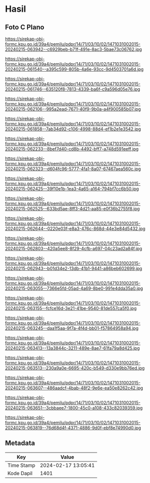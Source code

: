 # Hasil

## Foto C Plano

https://sirekap-obj-formc.kpu.go.id/39a4/pemilu/pdpr/14/71/03/10/02/1471031002015-20240215-063942--c6929beb-b71f-491e-8ac3-5bae73c06762.jpg

https://sirekap-obj-formc.kpu.go.id/39a4/pemilu/pdpr/14/71/03/10/02/1471031002015-20240215-061540--a395c599-805b-4a6e-93cc-9d4503701a6d.jpg

https://sirekap-obj-formc.kpu.go.id/39a4/pemilu/pdpr/14/71/03/10/02/1471031002015-20240215-061746--635120f8-7813-4339-ba6f-c9a596d05e76.jpg

https://sirekap-obj-formc.kpu.go.id/39a4/pemilu/pdpr/14/71/03/10/02/1471031002015-20240215-062106--995a2ead-7671-40f9-9b0a-a4f900585b07.jpg

https://sirekap-obj-formc.kpu.go.id/39a4/pemilu/pdpr/14/71/03/10/02/1471031002015-20240215-061858--7ab34d92-c106-4998-88d4-ef1b2e1e3542.jpg

https://sirekap-obj-formc.kpu.go.id/39a4/pemilu/pdpr/14/71/03/10/02/1471031002015-20240215-062233--8bef7d40-cd8b-4492-bff7-a748d591eeff.jpg

https://sirekap-obj-formc.kpu.go.id/39a4/pemilu/pdpr/14/71/03/10/02/1471031002015-20240215-062323--d604fc96-5777-4fa1-8a07-67467aea560c.jpg

https://sirekap-obj-formc.kpu.go.id/39a4/pemilu/pdpr/14/71/03/10/02/1471031002015-20240215-062425--39f10e1b-1ea3-4a65-a164-794bf7cc6b50.jpg

https://sirekap-obj-formc.kpu.go.id/39a4/pemilu/pdpr/14/71/03/10/02/1471031002015-20240215-062525--633bd5ae-8ff3-4d21-aa85-e0f36b2755f8.jpg

https://sirekap-obj-formc.kpu.go.id/39a4/pemilu/pdpr/14/71/03/10/02/1471031002015-20240215-062644--0220e03f-e8a3-476c-868d-44e3e84d5432.jpg

https://sirekap-obj-formc.kpu.go.id/39a4/pemilu/pdpr/14/71/03/10/02/1471031002015-20240215-062803--420a5ee8-8f29-4cfb-a697-04c23ad2a84f.jpg

https://sirekap-obj-formc.kpu.go.id/39a4/pemilu/pdpr/14/71/03/10/02/1471031002015-20240215-062943--b01d34e2-13db-41b1-9441-a86beb602699.jpg

https://sirekap-obj-formc.kpu.go.id/39a4/pemilu/pdpr/14/71/03/10/02/1471031002015-20240215-063055--7366e5fd-05ad-4a69-8be0-991e4dda35a0.jpg

https://sirekap-obj-formc.kpu.go.id/39a4/pemilu/pdpr/14/71/03/10/02/1471031002015-20240215-063155--fcfce16d-3e21-41be-9540-81de557ca5f0.jpg

https://sirekap-obj-formc.kpu.go.id/39a4/pemilu/pdpr/14/71/03/10/02/1471031002015-20240215-063245--daa1f5aa-9f7a-4f4d-bb01-f57864958a94.jpg

https://sirekap-obj-formc.kpu.go.id/39a4/pemilu/pdpr/14/71/03/10/02/1471031002015-20240215-063413--13a3844c-3211-489e-8ae7-61fa79a8d425.jpg

https://sirekap-obj-formc.kpu.go.id/39a4/pemilu/pdpr/14/71/03/10/02/1471031002015-20240215-063513--230a9a0e-6695-420c-b549-d330e9bb76ed.jpg

https://sirekap-obj-formc.kpu.go.id/39a4/pemilu/pdpr/14/71/03/10/02/1471031002015-20240215-063607--486aadcf-4bab-48f2-9e6e-ea50e8262c42.jpg

https://sirekap-obj-formc.kpu.go.id/39a4/pemilu/pdpr/14/71/03/10/02/1471031002015-20240215-063651--3cbbaee7-1800-45c0-a108-433c82039359.jpg

https://sirekap-obj-formc.kpu.go.id/39a4/pemilu/pdpr/14/71/03/10/02/1471031002015-20240215-063819--76d68d4f-4371-4886-9d0f-ebf8e74990d0.jpg


## Metadata

| Key        | Value               |
| ---------- | ------------------- |
| Time Stamp | 2024-02-17 13:05:41 |
| Kode Dapil | 1401                |



